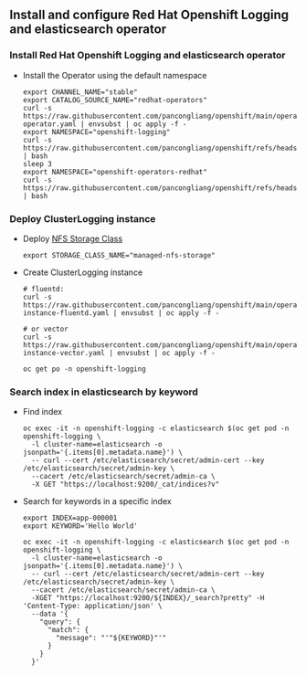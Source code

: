 ## Install and configure Red Hat Openshift Logging and elasticsearch operator

### Install Red Hat Openshift Logging and elasticsearch operator

* Install the Operator using the default namespace
  ```
  export CHANNEL_NAME="stable"
  export CATALOG_SOURCE_NAME="redhat-operators"
  curl -s https://raw.githubusercontent.com/pancongliang/openshift/main/operator/logging/elasticsearch/01-operator.yaml | envsubst | oc apply -f -
  export NAMESPACE="openshift-logging"
  curl -s https://raw.githubusercontent.com/pancongliang/openshift/refs/heads/main/operator/approve_ip.sh | bash
  sleep 3
  export NAMESPACE="openshift-operators-redhat"
  curl -s https://raw.githubusercontent.com/pancongliang/openshift/refs/heads/main/operator/approve_ip.sh | bash
  ```
  

### Deploy ClusterLogging instance

* Deploy [NFS Storage Class](https://github.com/pancongliang/openshift/blob/main/storage/nfs-sc/readme.md)
  ```
  export STORAGE_CLASS_NAME="managed-nfs-storage"
  ```

* Create ClusterLogging instance
  ```
  # fluentd:
  curl -s https://raw.githubusercontent.com/pancongliang/openshift/main/operator/logging/elasticsearch/02-instance-fluentd.yaml | envsubst | oc apply -f -

  # or vector 
  curl -s https://raw.githubusercontent.com/pancongliang/openshift/main/operator/logging/elasticsearch/02-instance-vector.yaml | envsubst | oc apply -f -
  
  oc get po -n openshift-logging
  ```

### Search index in elasticsearch by keyword

* Find index
  ```
  oc exec -it -n openshift-logging -c elasticsearch $(oc get pod -n openshift-logging \
    -l cluster-name=elasticsearch -o jsonpath='{.items[0].metadata.name}') \
    -- curl --cert /etc/elasticsearch/secret/admin-cert --key /etc/elasticsearch/secret/admin-key \
    --cacert /etc/elasticsearch/secret/admin-ca \
    -X GET "https://localhost:9200/_cat/indices?v"
  ```

* Search for keywords in a specific index
  ```
  export INDEX=app-000001
  export KEYWORD='Hello World'
  
  oc exec -it -n openshift-logging -c elasticsearch $(oc get pod -n openshift-logging \
    -l cluster-name=elasticsearch -o jsonpath='{.items[0].metadata.name}') \
    -- curl --cert /etc/elasticsearch/secret/admin-cert --key /etc/elasticsearch/secret/admin-key \
    --cacert /etc/elasticsearch/secret/admin-ca \
    -XGET "https://localhost:9200/${INDEX}/_search?pretty" -H 'Content-Type: application/json' \
    --data '{
      "query": {
        "match": {
          "message": "'"${KEYWORD}"'"
        }
      }
    }'
  ```
